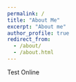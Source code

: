 ```yaml
---
permalink: /
title: "About Me"
excerpt: "About me"
author_profile: true
redirect_from: 
  - /about/
  - /about.html
---
```


Test Online
